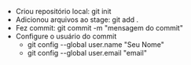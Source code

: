 - Criou repositório local: git init
- Adicionou arquivos ao stage: git add .
- Fez commit: git commit -m "mensagem do commit"
- Configure o usuário do commit
  - git config --global user.name "Seu Nome"
  - git config --global user.email "email"